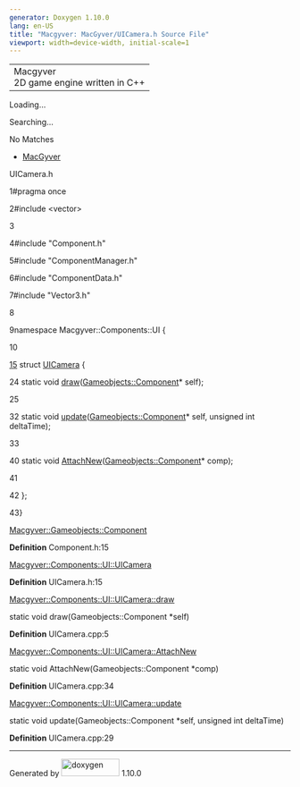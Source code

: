 ```yaml
---
generator: Doxygen 1.10.0
lang: en-US
title: "Macgyver: MacGyver/UICamera.h Source File"
viewport: width=device-width, initial-scale=1
---
```


<div id="top">

<div id="titlearea">

<table data-cellspacing="0" data-cellpadding="0">
<colgroup>
<col style="width: 100%" />
</colgroup>
<tbody>
<tr id="projectrow" class="odd">
<td id="projectalign"><div id="projectname">
Macgyver
</div>
<div id="projectbrief">
2D game engine written in C++
</div></td>
</tr>
</tbody>
</table>

</div>

<div id="main-nav">

</div>

<div id="MSearchSelectWindow"
onmouseover="return searchBox.OnSearchSelectShow()"
onmouseout="return searchBox.OnSearchSelectHide()"
onkeydown="return searchBox.OnSearchSelectKey(event)">

</div>

<div id="MSearchResultsWindow">

<div id="MSearchResults">

<div class="SRPage">

<div id="SRIndex">

<div id="SRResults">

</div>

<div id="Loading" class="SRStatus">

Loading...

</div>

<div id="Searching" class="SRStatus">

Searching...

</div>

<div id="NoMatches" class="SRStatus">

No Matches

</div>

</div>

</div>

</div>

</div>

<div id="nav-path" class="navpath">

- <a href="dir_e610925873bfe0bf19b07ca2b4f6d40b.html"
  class="el">MacGyver</a>

</div>

</div>

<div class="header">

<div class="headertitle">

<div class="title">

UICamera.h

</div>

</div>

</div>

<div class="contents">

<div class="fragment">

<div class="line">

<span id="l00001"></span><span class="lineno">
1</span><span class="preprocessor">\#pragma once</span>

</div>

<div class="line">

<span id="l00002"></span><span class="lineno">
2</span><span class="preprocessor">\#include \<vector\></span>

</div>

<div class="line">

<span id="l00003"></span><span class="lineno"> 3</span>

</div>

<div class="line">

<span id="l00004"></span><span class="lineno">
4</span><span class="preprocessor">\#include "Component.h"</span>

</div>

<div class="line">

<span id="l00005"></span><span class="lineno">
5</span><span class="preprocessor">\#include "ComponentManager.h"</span>

</div>

<div class="line">

<span id="l00006"></span><span class="lineno">
6</span><span class="preprocessor">\#include "ComponentData.h"</span>

</div>

<div class="line">

<span id="l00007"></span><span class="lineno">
7</span><span class="preprocessor">\#include "Vector3.h"</span>

</div>

<div class="line">

<span id="l00008"></span><span class="lineno"> 8</span>

</div>

<div class="line">

<span id="l00009"></span><span class="lineno">
9</span><span class="keyword">namespace </span>Macgyver::Components::UI
{

</div>

<div class="line">

<span id="l00010"></span><span class="lineno"> 10</span>

</div>

<div id="foldopen00015" class="foldopen" data-start="{" end="};">

<div class="line">

<span id="l00015"></span><span class="lineno">
<a href="struct_macgyver_1_1_components_1_1_u_i_1_1_u_i_camera.html"
class="line">15</a></span> <span class="keyword">struct
</span><a href="struct_macgyver_1_1_components_1_1_u_i_1_1_u_i_camera.html"
class="code hl_struct">UICamera</a> {

</div>

<div class="line">

<span id="l00024"></span><span class="lineno"> 24</span>
<span class="keyword">static</span>
<span class="keywordtype">void</span> <a
href="struct_macgyver_1_1_components_1_1_u_i_1_1_u_i_camera.html#a95293937b8a279d31cf0c03f19ea4162"
class="code hl_function">draw</a>(<a href="class_macgyver_1_1_gameobjects_1_1_component.html"
class="code hl_class">Gameobjects::Component</a>\* self);

</div>

<div class="line">

<span id="l00025"></span><span class="lineno"> 25</span>

</div>

<div class="line">

<span id="l00032"></span><span class="lineno"> 32</span>
<span class="keyword">static</span>
<span class="keywordtype">void</span> <a
href="struct_macgyver_1_1_components_1_1_u_i_1_1_u_i_camera.html#aff800f4a93d84a4d08261d9600509027"
class="code hl_function">update</a>(<a href="class_macgyver_1_1_gameobjects_1_1_component.html"
class="code hl_class">Gameobjects::Component</a>\* self,
<span class="keywordtype">unsigned</span>
<span class="keywordtype">int</span> deltaTime);

</div>

<div class="line">

<span id="l00033"></span><span class="lineno"> 33</span>

</div>

<div class="line">

<span id="l00040"></span><span class="lineno"> 40</span>
<span class="keyword">static</span>
<span class="keywordtype">void</span> <a
href="struct_macgyver_1_1_components_1_1_u_i_1_1_u_i_camera.html#ac65d153314bdd11b330f11d1b902d810"
class="code hl_function">AttachNew</a>(<a href="class_macgyver_1_1_gameobjects_1_1_component.html"
class="code hl_class">Gameobjects::Component</a>\* comp);

</div>

<div class="line">

<span id="l00041"></span><span class="lineno"> 41</span>

</div>

<div class="line">

<span id="l00042"></span><span class="lineno"> 42</span> };

</div>

</div>

<div class="line">

<span id="l00043"></span><span class="lineno"> 43</span>}

</div>

<div id="aclass_macgyver_1_1_gameobjects_1_1_component_html"
class="ttc">

<div class="ttname">

[Macgyver::Gameobjects::Component](class_macgyver_1_1_gameobjects_1_1_component.html)

</div>

<div class="ttdef">

**Definition** Component.h:15

</div>

</div>

<div id="astruct_macgyver_1_1_components_1_1_u_i_1_1_u_i_camera_html"
class="ttc">

<div class="ttname">

[Macgyver::Components::UI::UICamera](struct_macgyver_1_1_components_1_1_u_i_1_1_u_i_camera.html)

</div>

<div class="ttdef">

**Definition** UICamera.h:15

</div>

</div>

<div id="astruct_macgyver_1_1_components_1_1_u_i_1_1_u_i_camera_html_a95293937b8a279d31cf0c03f19ea4162"
class="ttc">

<div class="ttname">

[Macgyver::Components::UI::UICamera::draw](struct_macgyver_1_1_components_1_1_u_i_1_1_u_i_camera.html#a95293937b8a279d31cf0c03f19ea4162)

</div>

<div class="ttdeci">

static void draw(Gameobjects::Component \*self)

</div>

<div class="ttdef">

**Definition** UICamera.cpp:5

</div>

</div>

<div id="astruct_macgyver_1_1_components_1_1_u_i_1_1_u_i_camera_html_ac65d153314bdd11b330f11d1b902d810"
class="ttc">

<div class="ttname">

[Macgyver::Components::UI::UICamera::AttachNew](struct_macgyver_1_1_components_1_1_u_i_1_1_u_i_camera.html#ac65d153314bdd11b330f11d1b902d810)

</div>

<div class="ttdeci">

static void AttachNew(Gameobjects::Component \*comp)

</div>

<div class="ttdef">

**Definition** UICamera.cpp:34

</div>

</div>

<div id="astruct_macgyver_1_1_components_1_1_u_i_1_1_u_i_camera_html_aff800f4a93d84a4d08261d9600509027"
class="ttc">

<div class="ttname">

[Macgyver::Components::UI::UICamera::update](struct_macgyver_1_1_components_1_1_u_i_1_1_u_i_camera.html#aff800f4a93d84a4d08261d9600509027)

</div>

<div class="ttdeci">

static void update(Gameobjects::Component \*self, unsigned int
deltaTime)

</div>

<div class="ttdef">

**Definition** UICamera.cpp:29

</div>

</div>

</div>

</div>

------------------------------------------------------------------------

<span class="small">Generated
by [<img src="doxygen.svg" class="footer" width="104" height="31"
alt="doxygen" />](https://www.doxygen.org/index.html) 1.10.0</span>

